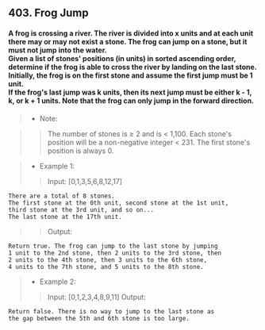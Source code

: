 ## 403. Frog Jump
#### A frog is crossing a river. The river is divided into x units and at each unit there may or may not exist a stone. The frog can jump on a stone, but it must not jump into the water.<br>Given a list of stones' positions (in units) in sorted ascending order, determine if the frog is able to cross the river by landing on the last stone. Initially, the frog is on the first stone and assume the first jump must be 1 unit.<br>If the frog's last jump was k units, then its next jump must be either k - 1, k, or k + 1 units. Note that the frog can only jump in the forward direction.

>* Note:

>> The number of stones is ≥ 2 and is < 1,100.
>> Each stone's position will be a non-negative integer < 231.
>> The first stone's position is always 0.

>* Example 1:
>> Input: [0,1,3,5,6,8,12,17]
```
There are a total of 8 stones.
The first stone at the 0th unit, second stone at the 1st unit,
third stone at the 3rd unit, and so on...
The last stone at the 17th unit.
```
>> Output:
```
Return true. The frog can jump to the last stone by jumping 
1 unit to the 2nd stone, then 2 units to the 3rd stone, then 
2 units to the 4th stone, then 3 units to the 6th stone, 
4 units to the 7th stone, and 5 units to the 8th stone.
```
>* Example 2:
>> Input: [0,1,2,3,4,8,9,11]
>> Output:
```
Return false. There is no way to jump to the last stone as 
the gap between the 5th and 6th stone is too large.
```
